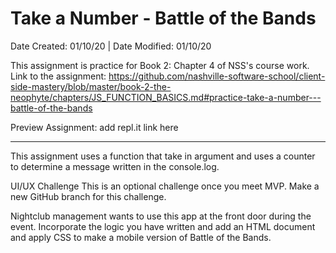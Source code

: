 # Take a Number - Battle of the Bands

Date Created: 01/10/20 | Date Modified: 01/10/20

This assignment is practice for Book 2: Chapter 4 of NSS's course work. Link to the assignment: https://github.com/nashville-software-school/client-side-mastery/blob/master/book-2-the-neophyte/chapters/JS_FUNCTION_BASICS.md#practice-take-a-number---battle-of-the-bands

Preview Assignment: add repl.it link here
***

This assignment uses a function that take in argument and uses a counter to determine a message written in the console.log.






UI/UX Challenge
This is an optional challenge once you meet MVP. Make a new GitHub branch for this challenge.

Nightclub management wants to use this app at the front door during the event. Incorporate the logic you have written and add an HTML document and apply CSS to make a mobile version of Battle of the Bands.